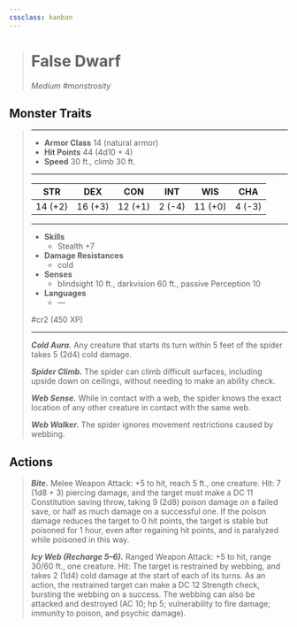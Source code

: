 ```yaml
---
cssclass: kanban
---
```


># False Dwarf
>*Medium #monstrosity*
## Monster Traits
>___
>- **Armor Class** 14 (natural armor)
>- **Hit Points** 44 (4d10 + 4)
>- **Speed** 30 ft., climb 30 ft.
>___
>|STR|DEX|CON|INT|WIS|CHA|
>|:---:|:---:|:---:|:---:|:---:|:---:|
>|14 (+2)|16 (+3)|12 (+1)|2 (-4)|11 (+0)|4 (-3)|
>___
>- **Skills**
>	 - Stealth +7
>- **Damage Resistances**
>	 - cold
>- **Senses**
>	 - blindsight 10 ft., darkvision 60 ft., passive Perception 10
>- **Languages**
>	 - —
>
> #cr2 (450 XP)
>___
>***Cold Aura.*** Any creature that starts its turn within 5 feet of the spider takes 5 (2d4) cold damage.  
>
>***Spider Climb.*** The spider can climb difficult surfaces, including upside down on ceilings, without needing to make an ability check.  
>
>***Web Sense.*** While in contact with a web, the spider knows the exact location of any other creature in contact with the same web.  
>
>***Web Walker.*** The spider ignores movement restrictions caused by webbing.  
>
## Actions
>***Bite.*** Melee Weapon Attack: +5 to hit, reach 5 ft., one creature. Hit: 7 (1d8 + 3) piercing damage, and the target must make a DC 11 Constitution saving throw, taking 9 (2d8) poison damage on a failed save, or half as much damage on a successful one. If the poison damage reduces the target to 0 hit points, the target is stable but poisoned for 1 hour, even after regaining hit points, and is paralyzed while poisoned in this way.  
>
>***Icy Web (Recharge 5–6).*** Ranged Weapon Attack: +5 to hit, range 30/60 ft., one creature. Hit: The target is restrained by webbing, and takes 2 (1d4) cold damage at the start of each of its turns. As an action, the restrained target can make a DC 12 Strength check, bursting the webbing on a success. The webbing can also be attacked and destroyed (AC 10; hp 5; vulnerability to fire damage; immunity to poison, and psychic damage).


